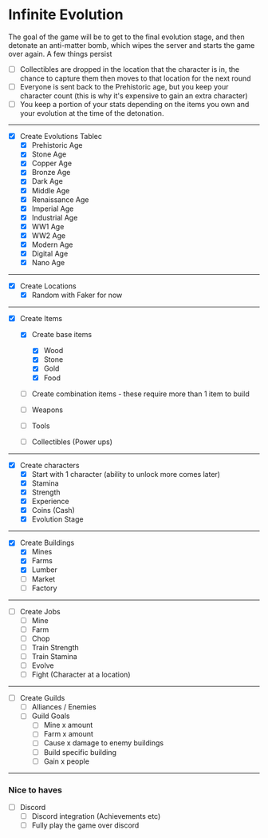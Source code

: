 # Infinite Evolution

The goal of the game will be to get to the final evolution stage, and then detonate an anti-matter bomb, which wipes the server and starts the game over again.
A few things persist

* [ ] Collectibles are dropped in the location that the character is in, the chance to capture them then moves to that location for the next round
* [ ] Everyone is sent back to the Prehistoric age, but you keep your character count (this is why it's expensive to gain an extra character)
* [ ] You keep a portion of your stats depending on the items you own and your evolution at the time of the detonation.

---

*[x] Create Evolutions Tablec
    *[x] Prehistoric Age
    *[x] Stone Age
    *[x] Copper Age
    *[x] Bronze Age
    *[x] Dark Age
    *[x] Middle Age
    *[x] Renaissance Age
    *[x] Imperial Age
    *[x] Industrial Age
    *[x] WW1 Age
    *[x] WW2 Age
    *[x] Modern Age
    *[x] Digital Age
    *[x] Nano Age
    
---
  
*[x] Create Locations
    * [x] Random with Faker for now
    
---
    
*[x] Create Items
    * [x] Create base items
        * [x] Wood
        * [x] Stone
        * [x] Gold
        * [x] Food
    * [ ] Create combination items - these require more than 1 item to build
    * [ ] Weapons    
    * [ ] Tools
    * [ ] Collectibles (Power ups)
    
    
---

*[x] Create characters
    *[x] Start with 1 character (ability to unlock more comes later)
    *[x] Stamina
    *[x] Strength
    *[x] Experience
    *[x] Coins (Cash)
    *[x] Evolution Stage
    
---
    
*[x] Create Buildings
    * [x] Mines
    * [x] Farms
    * [x] Lumber
    * [ ] Market
    * [ ] Factory    
    
---
*[ ] Create Jobs
    * [ ] Mine
    * [ ] Farm
    * [ ] Chop
    * [ ] Train Strength
    * [ ] Train Stamina
    * [ ] Evolve
    * [ ] Fight (Character at a location)
    
---

*[ ] Create Guilds
    *[ ] Alliances / Enemies
    *[ ] Guild Goals
        *[ ] Mine x amount
        *[ ] Farm x amount
        *[ ] Cause x damage to enemy buildings
        *[ ] Build specific building
        *[ ] Gain x people
    
---

### Nice to haves

* [ ] Discord
    * [ ] Discord integration (Achievements etc)
    * [ ] Fully play the game over discord
